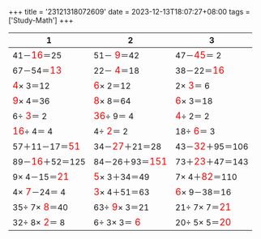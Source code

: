 +++ 
title = '23121318072609' 
date = 2023-12-13T18:07:27+08:00 
tags = ['Study-Math'] 
+++ 

1 | 2 | 3 
-- | -- | -- 
41－<font color=red size=4>16</font>＝25 | 51－<font color=red size=4> 9</font>＝42 | 47－<font color=red size=4>45</font>＝ 2 
67－54＝<font color=red size=4>13</font> | 22－<font color=red size=4> 4</font>＝18 | 38－22＝<font color=red size=4>16</font> 
<font color=red size=4> 4</font>× 3＝12 | <font color=red size=4> 6</font>× 2＝12 |  2×<font color=red size=4> 3</font>＝ 6 
<font color=red size=4> 9</font>× 4＝36 | <font color=red size=4> 8</font>× 8＝64 | <font color=red size=4> 6</font>× 3＝18 
 6÷<font color=red size=4> 3</font>＝ 2 | <font color=red size=4>36</font>÷ 9＝ 4 | <font color=red size=4> 4</font>÷ 2＝ 2 
<font color=red size=4>16</font>÷ 4＝ 4 |  4÷<font color=red size=4> 2</font>＝ 2 | 18÷<font color=red size=4> 6</font>＝ 3 
57＋11－17＝<font color=red size=4>51</font> | 34－<font color=red size=4>27</font>＋21＝28 | 43－<font color=red size=4>32</font>＋95＝106 
89－<font color=red size=4>16</font>＋52＝125 | 84－26＋93＝<font color=red size=4>151</font> | 73＋<font color=red size=4>23</font>＋47＝143 
 9× 4－15＝<font color=red size=4>21</font> | <font color=red size=4> 5</font>× 3＋34＝49 |  7× 4＋<font color=red size=4>82</font>＝110 
 4×<font color=red size=4> 7</font>－24＝ 4 | <font color=red size=4> 3</font>× 4＋51＝63 | <font color=red size=4> 6</font>× 9－38＝16 
35÷ 7×<font color=red size=4> 8</font>＝40 | 63÷<font color=red size=4> 9</font>× 3＝21 | 21÷ 7× 7＝<font color=red size=4>21</font> 
32÷ 8×<font color=red size=4> 2</font>＝ 8 |  6÷ 3× 3＝<font color=red size=4> 6</font> | 20÷ 5× 5＝<font color=red size=4>20</font> 

